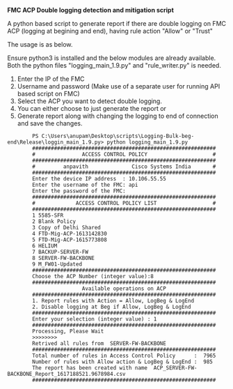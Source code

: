 **FMC ACP Double logging detection and mitigation script**

A python based script to generate report if there are double logging on FMC ACP (logging at begining and end), having rule action "Allow" or "Trust"

The usage is as below.

Ensure python3 is installed and the below modules are already available. 
Both the python files "logging_main_1.9.py" and "rule_writer.py" is needed.

1. Enter the IP of the FMC
2. Username and password (Make use of a separate user for running API based script on FMC)
3. Select the ACP you want to detect double logging.
4. You can either choose to just generate the report or 
5. Generate report along with changing the logging  to end of connection and save the changes. 

```
        PS C:\Users\anupam\Desktop\scripts\Logging-Bulk-beg-end\Release\loggin_main_1.9.py> python logging_main_1.9.py
        ###########################################################
        #               ACCESS CONTROL POLICY                     #
        ###########################################################
        #         anpavith              Cisco Systems India       #
        ###########################################################
        Enter the device IP address  : 10.106.55.55
        Enter the username of the FMC: api
        Enter the password of the FMC:
        ###########################################################
        #             ACCESS CONTROL POLICY LIST                  #
        ###########################################################
        1 5585-SFR
        2 Blank Policy
        3 Copy of Delhi Shared
        4 FTD-Mig-ACP-1613142830
        5 FTD-Mig-ACP-1615773808
        6 HELIUM
        7 BACKUP-SERVER-FW
        8 SERVER-FW-BACKBONE
        9 M_FW01-Updated
        ###########################################################
        Choose the ACP Number (integer value):8
        ###########################################################
                        Available operations on ACP
        ###########################################################
        1. Report rules with Action = Allow, LogBeg & LogEnd
        2. Disable logging at Beg if Allow, LogBeg & LogEnd
        ###########################################################
        Enter your selection (integer value) : 1
        ###########################################################
        Processing, Please Wait
        >>>>>>>>
        Retrived all rules from  SERVER-FW-BACKBONE
        ###########################################################
        Total number of rules in Access Control Policy      :  7965
        Number of rules with Allow action & LogBeg & LogEnd :  985
        The report has been created with name  ACP_SERVER-FW-BACKBONE_Report_1617188521.9678984.csv
        ###########################################################
```
